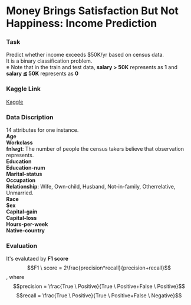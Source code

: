 # Money Brings Satisfaction But Not Happiness: Income Prediction
### Task ###
Predict whether income exceeds $50K/yr based on
census data.<br>
It is a binary classification problem.<br>
※ Note that in the train and test data, **salary > 50K**
represents as **1** and **salary ≦ 50K** represents as **0**
### Kaggle Link ###
[Kaggle](https://reurl.cc/VYROZ "link")

### Data Discription ###

14 attributes for one instance.<br>
**Age**<br>
**Workclass**<br>
**fnlwgt**: The number of people the census takers believe that observation represents.<br>
**Education** <br>
**Education-num**<br>
**Marital-status**<br>
**Occupation**<br>
**Relationship**: Wife, Own-child, Husband, Not-in-family, Otherrelative,
Unmarried.<br>
**Race**<br>
**Sex** <br>
**Capital-gain**<br>
**Capital-loss**<br>
**Hours-per-week**<br>
**Native-country**<br>
### Evaluation ###
It's evalutaed by **F1 score**<br>
 $$F1 \ score = 2\frac{precision*recall}{precision+recall}$$, where<br>
 $$precision = \frac{True \ Positive}{True \ Positive+False \ Positive}$$ 
 $$recall = \frac{True \ Positive}{True \ Positive+False \ Negative}$$ 

